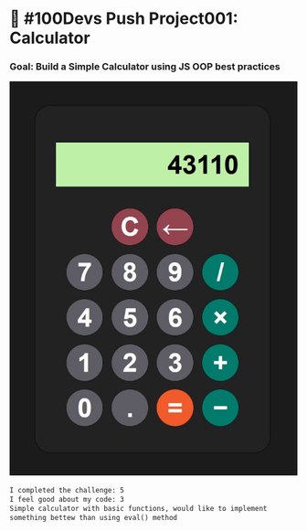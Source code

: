 # 🔢 #100Devs Push Project001: Calculator

### Goal: Build a Simple Calculator using JS OOP best practices

![Calculator](calculator.jpg)

```
I completed the challenge: 5
I feel good about my code: 3
Simple calculator with basic functions, would like to implement something bettew than using eval() method
```

